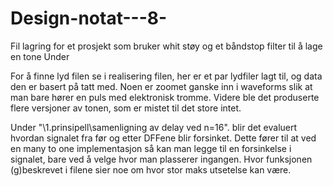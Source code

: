 # Design-notat---8-

Fil lagring for et prosjekt som bruker whit støy og et båndstop filter til å lage en tone
Under 


For å finne lyd filen se i realisering filen, her er et par lydfiler lagt til, og data den er basert på tatt med. Noen er zoomet ganske inn i waveforms slik at man bare hører en puls med elektronisk tromme. Videre ble det produserte flere versjoner av tonen, som er mistet til det store intet. 


Under "\1.prinsipell\samenligning av delay ved n=16". blir det evaluert hvordan signalet fra før og etter DFFene blir forsinket. Dette fører til at ved en many to one implementasjon så kan man legge til en forsinkelse i signalet, bare ved å velge hvor man plasserer ingangen. Hvor funksjonen (g)beskrevet i filene sier noe om hvor stor maks utsetelse kan være. 
